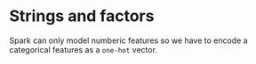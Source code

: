# Strings and factors

Spark can only model numberic features so we have to encode a categorical features as a `one-hot` vector. 
